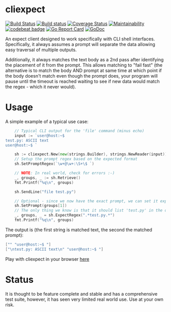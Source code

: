 # cliexpect 
[![Build Status](https://travis-ci.org/nu11ptr/cliexpect.svg?branch=master)](https://travis-ci.org/nu11ptr/cliexpect) [![Build status](https://ci.appveyor.com/api/projects/status/hcn04efhv6be9qef/branch/master?svg=true)](https://ci.appveyor.com/project/nu11ptr/cliexpect/branch/master) [![Coverage Status](https://coveralls.io/repos/github/nu11ptr/cliexpect/badge.svg?branch=master)](https://coveralls.io/github/nu11ptr/cliexpect?branch=master) [![Maintainability](https://api.codeclimate.com/v1/badges/58fd89136467e9c5f5f2/maintainability)](https://codeclimate.com/github/nu11ptr/cliexpect/maintainability) [![codebeat badge](https://codebeat.co/badges/bc9f0e88-f744-4383-8a81-b0e6672f2fbd)](https://codebeat.co/projects/github-com-nu11ptr-cliexpect-master) [![Go Report Card](https://goreportcard.com/badge/github.com/nu11ptr/cliexpect)](https://goreportcard.com/report/github.com/nu11ptr/cliexpect) [![GoDoc](https://godoc.org/github.com/nu11ptr/cliexpect?status.svg)](https://godoc.org/github.com/nu11ptr/cliexpect)

An expect client designed to work specifically with CLI shell interfaces. Specifically, it always assumes a prompt will separate the data allowing easy traversal of multiple outputs. 

Additionally,
it always matches the text body as a 2nd pass after identifying the placement of it from the prompt. This allows matching to "fail fast" (the alternative is to match the body AND prompt at same time at which point if the body doesn't match even though the prompt does, your program will pause until the timeout is reached waiting to see if new data would match the regex - which it never would).

# Usage

A simple example of a typical use case:

```go
	// Typical CLI output for the 'file' command (minus echo)
	input := `user@host:~$ 
test.py: ASCII text
user@host:~$ `

	sh := cliexpect.New(new(strings.Builder), strings.NewReader(input))
	// Setup the prompt regex based on the expected format
	sh.SetPromptRegex(`\w+@\w+:\S+\$ `)

	// NOTE: In real world, check for errors :-)
	_, groups, _ := sh.Retrieve()
	fmt.Printf("%q\n", groups)

	sh.SendLine("file test.py")

	// Optional - since we now have the exact prompt, we can set it explcitely if we want
	sh.SetPrompt(groups[1])
	// The only thing we know is that it should list 'test.py' in the output - get the rest
	_, groups, _ = sh.ExpectRegex(".*test.py.*")
	fmt.Printf("%q\n", groups)
```

The output is (the first string is matched text, the second the matched prompt):

```go
["" "user@host:~$ "]
["\ntest.py: ASCII text\n" "user@host:~$ "]
```

Play with cliexpect in your browser [here](https://play.jsgo.io/e9846a340391be92f7a311414d36eabe0f7f06d2)

# Status

It is thought to be feature complete and stable and has a comprehensive test suite, however, it has seen very limited real world use. Use at your own risk.
